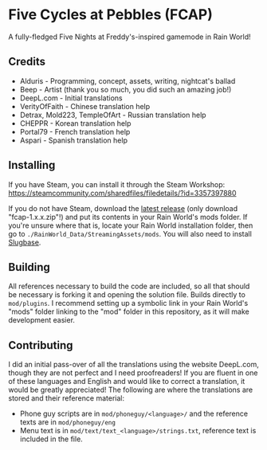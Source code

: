 # Five Cycles at Pebbles (FCAP)

A fully-fledged Five Nights at Freddy's-inspired gamemode in Rain World!

## Credits

* Alduris - Programming, concept, assets, writing, nightcat's ballad
* Beep - Artist (thank you so much, you did such an amazing job!)
* DeepL.com - Initial translations
* VerityOfFaith - Chinese translation help
* Detrax, Mold223, TempleOfArt - Russian translation help
* CHEPPR - Korean translation help
* Portal79 - French translation help
* Aspari - Spanish translation help

## Installing

If you have Steam, you can install it through the Steam Workshop: https://steamcommunity.com/sharedfiles/filedetails/?id=3357397880

If you do not have Steam, download the [latest release](https://github.com/alduris/FCAP/releases/latest) (only download "fcap-1.x.x.zip"!) and put its contents in your Rain World's mods folder. If you're unsure where that is, locate your Rain World installation folder, then go to `./RainWorld_Data/StreamingAssets/mods`. You will also need to install [Slugbase](https://github.com/SlimeCubed/SlugBaseRemix/releases/latest).


## Building

All references necessary to build the code are included, so all that should be necessary is forking it and opening the solution file. Builds directly to `mod/plugins`. I recommend setting up a symbolic link in your Rain World's "mods" folder linking to the "mod" folder in this repository, as it will make development easier.

## Contributing

I did an initial pass-over of all the translations using the website DeepL.com, though they are not perfect and I need proofreaders! If you are fluent in one of these languages and English and would like to correct a translation, it would be greatly appreciated! The following are where the translations are stored and their reference material:

* Phone guy scripts are in `mod/phoneguy/<language>/` and the reference texts are in `mod/phoneguy/eng`
* Menu text is in `mod/text/text_<language>/strings.txt`, reference text is included in the file.